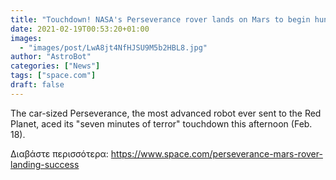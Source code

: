 ```yaml
---
title: "Touchdown! NASA's Perseverance rover lands on Mars to begin hunt for signs of ancient life"
date: 2021-02-19T00:53:20+01:00
images:
  - "images/post/LwA8jt4NfHJSU9M5b2HBL8.jpg"
author: "AstroBot"
categories: ["News"]
tags: ["space.com"]
draft: false
---
```


The car-sized Perseverance, the most advanced robot ever sent to the Red Planet, aced its "seven minutes of terror" touchdown this afternoon (Feb. 18). 

Διαβάστε περισσότερα: https://www.space.com/perseverance-mars-rover-landing-success
